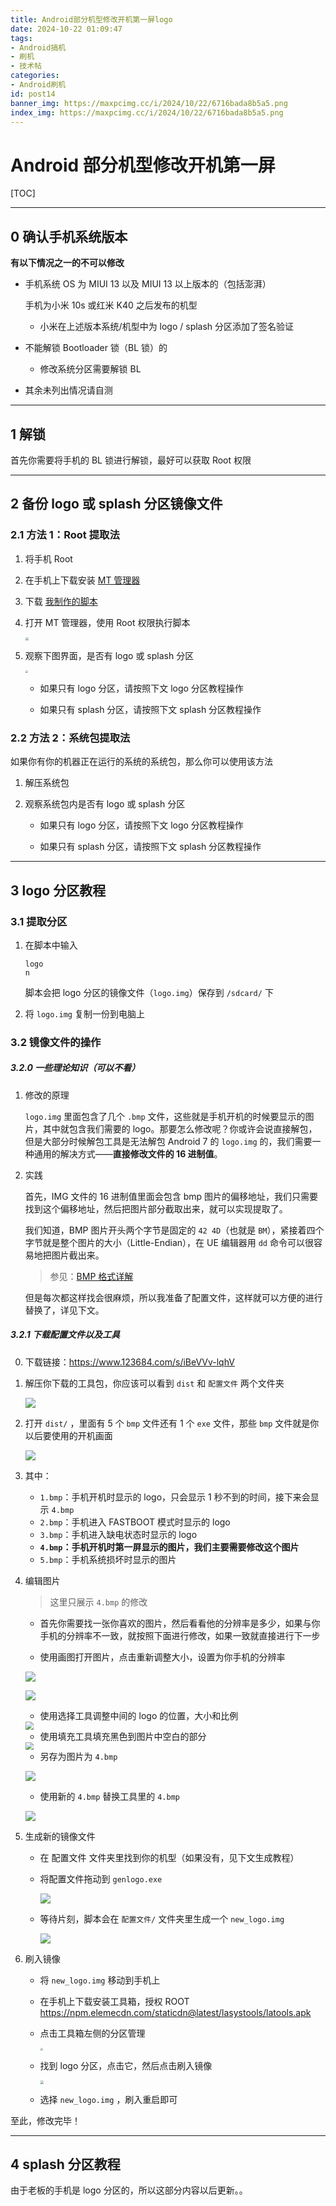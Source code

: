 ```yaml
---
title: Android部分机型修改开机第一屏logo
date: 2024-10-22 01:09:47
tags:
- Android搞机
- 刷机
- 技术帖
categories:
- Android刷机
id: post14
banner_img: https://maxpcimg.cc/i/2024/10/22/6716bada8b5a5.png
index_img: https://maxpcimg.cc/i/2024/10/22/6716bada8b5a5.png
---
```

# Android 部分机型修改开机第一屏

[TOC]

------

## 0	确认手机系统版本

**有以下情况之一的不可以修改**

- 手机系统 OS 为 MIUI 13 以及 MIUI 13 以上版本的（包括澎湃）

  手机为小米 10s 或红米 K40 之后发布的机型

  - 小米在上述版本系统/机型中为 logo / splash 分区添加了签名验证

- 不能解锁 Bootloader 锁（BL 锁）的
  - 修改系统分区需要解锁 BL

- 其余未列出情况请自测

------

## 1	解锁

首先你需要将手机的 BL 锁进行解锁，最好可以获取 Root 权限

------

## 2	备份 logo 或 splash 分区镜像文件

### 2.1	方法 1：Root 提取法

1. 将手机 Root

2. 在手机上下载安装 [MT 管理器](https://mt2.cn/)

3. 下载 [我制作的脚本](https://www.123684.com/s/iBeVVv-KqhV)

4. 打开 MT 管理器，使用 Root 权限执行脚本

   <img src="https://maxpcimg.cc/i/2024/10/22/67168e5e03cd2.jpg" style="zoom:33%;" />

6. 观察下图界面，是否有 logo 或 splash 分区

    <img src="https://maxpcimg.cc/i/2024/10/22/67168e72d853e.jpg" style="zoom: 25%;" />
    
    - 如果只有 logo 分区，请按照下文 logo 分区教程操作
    
    - 如果只有 splash 分区，请按照下文 splash 分区教程操作

### 2.2	方法 2：系统包提取法

如果你有你的机器正在运行的系统的系统包，那么你可以使用该方法

1. 解压系统包

2. 观察系统包内是否有 logo 或 splash 分区

    - 如果只有 logo 分区，请按照下文 logo 分区教程操作
    
    - 如果只有 splash 分区，请按照下文 splash 分区教程操作

------

## 3	logo 分区教程

### 3.1	提取分区

1. 在脚本中输入

   ```
   logo
   n
   ```

    脚本会把 logo 分区的镜像文件（`logo.img`）保存到 `/sdcard/` 下

2. 将 `logo.img` 复制一份到电脑上

### 3.2	镜像文件的操作

##### 3.2.0	一些理论知识（可以不看）

1. 修改的原理

   `logo.img` 里面包含了几个 `.bmp` 文件，这些就是手机开机的时候要显示的图片，其中就包含我们需要的 logo。那要怎么修改呢？你或许会说直接解包，但是大部分时候解包工具是无法解包 Android 7 的 `logo.img` 的，我们需要一种通用的解决方式——**直接修改文件的 16 进制值**。

2. 实践

   首先，IMG 文件的 16 进制值里面会包含 bmp 图片的偏移地址，我们只需要找到这个偏移地址，然后把图片部分截取出来，就可以实现提取了。

   我们知道，BMP 图片开头两个字节是固定的 `42 4D`（也就是 `BM`），紧接着四个字节就是整个图片的大小（Little-Endian），在 UE 编辑器用 `dd` 命令可以很容易地把图片截出来。

   > 参见：[BMP 格式详解](https://www.cnblogs.com/wainiwann/p/7086844.html)

   但是每次都这样找会很麻烦，所以我准备了配置文件，这样就可以方便的进行替换了，详见下文。

##### 3.2.1	下载配置文件以及工具

0. 下载链接：https://www.123684.com/s/iBeVVv-lqhV

1. 解压你下载的工具包，你应该可以看到 `dist` 和 `配置文件` 两个文件夹

   ![](https://maxpcimg.cc/i/2024/10/22/6716af78e3a64.png)

2. 打开 `dist/` ，里面有 5 个 `bmp` 文件还有 1 个 `exe` 文件，那些 `bmp` 文件就是你以后要使用的开机画面

   ![](https://maxpcimg.cc/i/2024/10/22/6716af79a7efe.png)

3. 其中：
   - `1.bmp`：手机开机时显示的 logo，只会显示 1 秒不到的时间，接下来会显示 `4.bmp`
   - `2.bmp`：手机进入 FASTBOOT 模式时显示的 logo
   - `3.bmp`：手机进入缺电状态时显示的 logo
   - **`4.bmp`：手机开机时第一屏显示的图片，我们主要需要修改这个图片**
   - `5.bmp`：手机系统损坏时显示的图片

4. 编辑图片

    > 这里只展示 `4.bmp` 的修改

    - 首先你需要找一张你喜欢的图片，然后看看他的分辨率是多少，如果与你手机的分辨率不一致，就按照下面进行修改，如果一致就直接进行下一步

    - 使用画图打开图片，点击重新调整大小，设置为你手机的分辨率

    ![](https://maxpcimg.cc/i/2024/10/22/6716b7cf33f51.png)

    ![](https://maxpcimg.cc/i/2024/10/22/6716b7ce8205b.png)

    - 使用选择工具调整中间的 logo 的位置，大小和比例

    <img src="https://maxpcimg.cc/i/2024/10/22/6716b7ce53ccb.png" style="zoom: 80%;" />

    - 使用填充工具填充黑色到图片中空白的部分

    <img src="https://maxpcimg.cc/i/2024/10/22/6716b7cddc2f4.png" style="zoom:80%;" />

    - 另存为图片为 `4.bmp`

    ![](https://maxpcimg.cc/i/2024/10/22/6716b94a5dd7f.png)

    - 使用新的 `4.bmp` 替换工具里的 `4.bmp`

    ![](https://maxpcimg.cc/i/2024/10/22/6716b9b0f3a4f.png)

5. 生成新的镜像文件

    - 在 配置文件 文件夹里找到你的机型（如果没有，见下文生成教程）

    - 将配置文件拖动到 `genlogo.exe`

      ![](https://maxpcimg.cc/i/2024/10/22/6716bada8b5a5.png)

    - 等待片刻，脚本会在 `配置文件/` 文件夹里生成一个 `new_logo.img`

      ![](https://maxpcimg.cc/i/2024/10/22/6716bb6d4ac2f.png)

6. 刷入镜像

    - 将 `new_logo.img` 移动到手机上

    - 在手机上下载安装工具箱，授权 ROOT https://npm.elemecdn.com/staticdn@latest/lasystools/latools.apk

    - 点击工具箱左侧的分区管理

      <img src="https://maxpcimg.cc/i/2024/10/22/6716bc7d3504f.png" style="zoom: 25%;" />

    - 找到 logo 分区，点击它，然后点击刷入镜像

      <img src="https://maxpcimg.cc/i/2024/10/22/6716bc991d606.png" style="zoom:33%;" />

    - 选择 `new_logo.img` ，刷入重启即可

至此，修改完毕！

------


## 4	splash 分区教程

由于老板的手机是 logo 分区的，所以这部分内容以后更新。。
